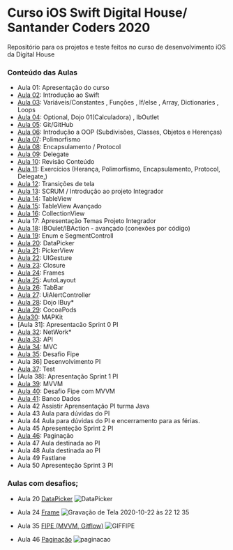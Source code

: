 # Curso iOS Swift Digital House/ Santander Coders 2020

Repositório para os projetos e teste feitos no curso de desenvolvimento iOS da Digital House


### Conteúdo das Aulas
  - Aula 01: Apresentação do curso
  - [Aula 02](https://github.com/michelldossantos/projetosTestesDigitalHouse/tree/master/Contents/Aula%2002%2026:08_Introduction): Introdução ao Swift
  - [Aula 03](https://github.com/michelldossantos/projetosTestesDigitalHouse/tree/master/Contents/Aula%2003%2028:08_Variables_Func): Variáveis/Constantes , Funções , If/else , Array, Dictionaries , Loops
  - [Aula 04](https://github.com/michelldossantos/projetosTestesDigitalHouse/tree/master/Contents/Aula%2004%2031:08_Optional): Optional, Dojo 01(Calculadora) , IbOutlet
  - [Aula 05](https://github.com/michelldossantos/projetosTestesDigitalHouse/tree/master/Contents/Aula%2005%2002:09_GIT): Git/GitHub
  - [Aula 06](https://github.com/michelldossantos/projetosTestesDigitalHouse/tree/master/Contents/Aula%2006%2004:09_OOP): Introdução a OOP (Subdivisões, Classes, Objetos e Herenças)
  - [Aula 07](https://github.com/michelldossantos/projetosTestesDigitalHouse/tree/master/Contents/Aula%2007%2009:09_Polymorphism): Polimorfismo
  - [Aula 08](https://github.com/michelldossantos/projetosTestesDigitalHouse/tree/master/Contents/Aula%2008%2011:09_Encapsulamento): Encapsulamento / Protocol
  - [Aula 09](https://github.com/michelldossantos/projetosTestesDigitalHouse/tree/master/Contents/Aula%2009%2014:09_Delegate_Protocol): Delegate
  - [Aula 10](https://github.com/michelldossantos/projetosTestesDigitalHouse/tree/master/Contents/Aula%2010%2016:09_Review): Revisão Conteúdo 
  - [Aula 11](https://github.com/michelldossantos/projetosTestesDigitalHouse/tree/master/Contents/Aula%2011%2018:09_Exercises): Exercícios (Herança, Polimorfismo, Encapsulamento, Protocol, Delegate,)
  - [Aula 12](https://github.com/michelldossantos/projetosTestesDigitalHouse/tree/master/Contents/Aula%2012%2021:09): Transições de tela
  - [Aula 13](https://github.com/michelldossantos/projetosTestesDigitalHouse/tree/master/Contents/Aula%2013%2023:09_presetntationPI): SCRUM / Introdução ao projeto Integrador
  - [Aula 14](https://github.com/michelldossantos/projetosTestesDigitalHouse/tree/master/Contents/Aula%2014%2025:09_TableView): TableView
  - [Aula 15](https://github.com/michelldossantos/projetosTestesDigitalHouse/tree/master/Contents/Aula%2015%2028:09_TableView%20Advanced): TableView Avançado
  - [Aula 16](https://github.com/michelldossantos/projetosTestesDigitalHouse/tree/master/Contents/Aula16_09_30_ColectionView): CollectionView
  - Aula 17: Apresentação Temas Projeto Integrador
  - [Aula 18](https://github.com/michelldossantos/projetosTestesDigitalHouse/tree/master/Contents/Aula18_10_05_IBAction): IBOulet/IBAction - avançado (conexões por código)
  - [Aula 19](https://github.com/michelldossantos/projetosTestesDigitalHouse/tree/master/Contents/Aula19_10_07_SegmentedControl): Enum e SegmentControll
  - [Aula 20](https://github.com/michelldossantos/projetosTestesDigitalHouse/tree/master/Contents/Aula20_10_09_DataPicker): DataPicker
  - [Aula 21](https://github.com/michelldossantos/projetosTestesDigitalHouse/tree/master/Contents/Aula21_10_14_PickerView): PickerView
  - [Aula 22](https://github.com/michelldossantos/projetosTestesDigitalHouse/tree/master/Contents/Aula22_10_16_UIGesture): UIGesture
  - [Aula 23](https://github.com/michelldossantos/projetosTestesDigitalHouse/tree/master/Contents/Aula23_10_19_Closure): Closure
  - [Aula 24](https://github.com/michelldossantos/projetosTestesDigitalHouse/tree/master/Contents/Aula24_10_21_Frames): Frames
  - [Aula 25](https://github.com/michelldossantos/projetosTestesDigitalHouse/tree/master/Contents/Aula25_10_23_AutoLayout): AutoLayout
  - [Aula 26](https://github.com/michelldossantos/projetosTestesDigitalHouse/tree/master/Contents/Aula26_10_26_Tabbar): TabBar
  - [Aula 27](https://github.com/michelldossantos/projetosTestesDigitalHouse/tree/master/Contents/Aula27_10_28_UiAlertController): UiAlertController
  - [Aula 28](https://github.com/michelldossantos/projetosTestesDigitalHouse/tree/master/Contents/Aula28_10_30_Sample_SOLID): Dojo IBuy*
  - [Aula 29](https://github.com/michelldossantos/projetosTestesDigitalHouse/tree/master/Contents/Aula29_11_04_cocoapods): CocoaPods
  - [Aula30](https://github.com/michelldossantos/projetosTestesDigitalHouse/tree/master/Contents/Aula30_11_06MapKit): MAPKit
  - [Aula 31]: Apresentacão Sprint 0 PI
  - [Aula 32](https://github.com/michelldossantos/projetosTestesDigitalHouse/tree/master/Contents/Aula32_11_11_Network): NetWork*
  - [Aula 33](https://github.com/michelldossantos/projetosTestesDigitalHouse/tree/master/Contents/Aula33_11_13_ExercieApi/tvMazeAPIG): API
  - [Aula 34](https://github.com/michelldossantos/projetosTestesDigitalHouse/tree/master/Contents/Aula34_11_16_MVC): MVC
  - [Aula 35](https://github.com/michelldossantos/FipeMVVM): Desafio Fipe
  - Aula 36] Desenvolvimento PI
  - [Aula 37](https://github.com/michelldossantos/projetosTestesDigitalHouse/tree/master/Contents/Aula37_11_23_Test): Test
  - [Aula 38]: Apresentação Sprint 1 PI
  - [Aula 39](https://github.com/michelldossantos/projetosTestesDigitalHouse/tree/master/Contents/Aula39_11_27_MVVM): MVVM
  - [Aula 40](https://github.com/michelldossantos/FipeMVVM/blob/master/README.md): Desafio Fipe com MVVM 
  - [Aula 41](https://github.com/michelldossantos/projetosTestesDigitalHouse/tree/master/Contents/Aula41_12_02_BancoDados): Banco Dados
  - Aula 42 Assistir Aprensentação PI turma Java
  - Aula 43 Aula para dúvidas do PI 
  - Aula 44 Aula para dúvidas do PI e encerramento para as férias.
  - Aula 45 Apresenteção Sprint 2 PI
  - [Aula 46](https://github.com/michelldossantos/projetosTestesDigitalHouse/tree/master/Contents/Aula46_01_13_Paginacao): Paginação
  - Aula 47 Aula destinada ao PI
  - Aula 48 Aula destinada ao PI
  - Aula 49 Fastlane 
  - Aula 50 Apresenteção Sprint 3 PI
  
  
  
 
  


### Aulas com desafios;
  
  - Aula 20 [DataPicker](https://github.com/michelldossantos/projetosTestesDigitalHouse/tree/master/Contents/Aula20_10_09_DataPicker)
  ![DataPicker](https://user-images.githubusercontent.com/60993267/105566460-21525780-5d0b-11eb-9177-1b5c6950ea5d.gif)
  
  - Aula 24 [Frame](https://github.com/michelldossantos/projetosTestesDigitalHouse/tree/master/Contents/Aula24_10_21_Frames/exercise_01)
  ![Gravação de Tela 2020-10-22 às 22 12 35](https://user-images.githubusercontent.com/60993267/96987396-53300400-14f9-11eb-99d4-58169df8f5fd.gif)
  
  - Aula 35 [FIPE (MVVM, Gitflow)](https://github.com/michelldossantos/FipeMVVM)
  ![GIFFIPE](https://user-images.githubusercontent.com/60993267/101428796-39e3eb00-38e0-11eb-8fa9-eb2d27e7cd8a.gif)
  
  - Aula 46 [Paginação](https://github.com/michelldossantos/projetosTestesDigitalHouse/tree/master/Contents/Aula46_01_13_Paginacao)
  ![paginacao](https://user-images.githubusercontent.com/60993267/105565819-860bb300-5d07-11eb-9634-b0406fde066a.gif)
  
  


      

